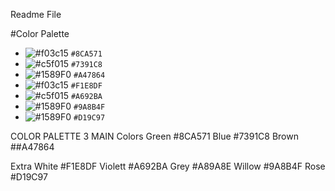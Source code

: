 Readme File

#Color Palette
- ![#f03c15](https://placehold.co/15x15/f03c15/f03c15.png) `#8CA571`
- ![#c5f015](https://placehold.co/15x15/c5f015/c5f015.png) `#7391C8`
- ![#1589F0](https://placehold.co/15x15/1589F0/1589F0.png) `#A47864`
- ![#f03c15](https://placehold.co/15x15/f03c15/f03c15.png) `#F1E8DF`
- ![#c5f015](https://placehold.co/15x15/c5f015/c5f015.png) `#A692BA`
- ![#1589F0](https://placehold.co/15x15/1589F0/1589F0.png) `#9A8B4F`
- ![#1589F0](https://placehold.co/15x15/1589F0/1589F0.png) `#D19C97`



COLOR PALETTE
3 MAIN Colors
Green #8CA571
Blue #7391C8
Brown ##A47864

Extra
White #F1E8DF
Violett #A692BA
Grey #A89A8E
Willow #9A8B4F
Rose #D19C97
